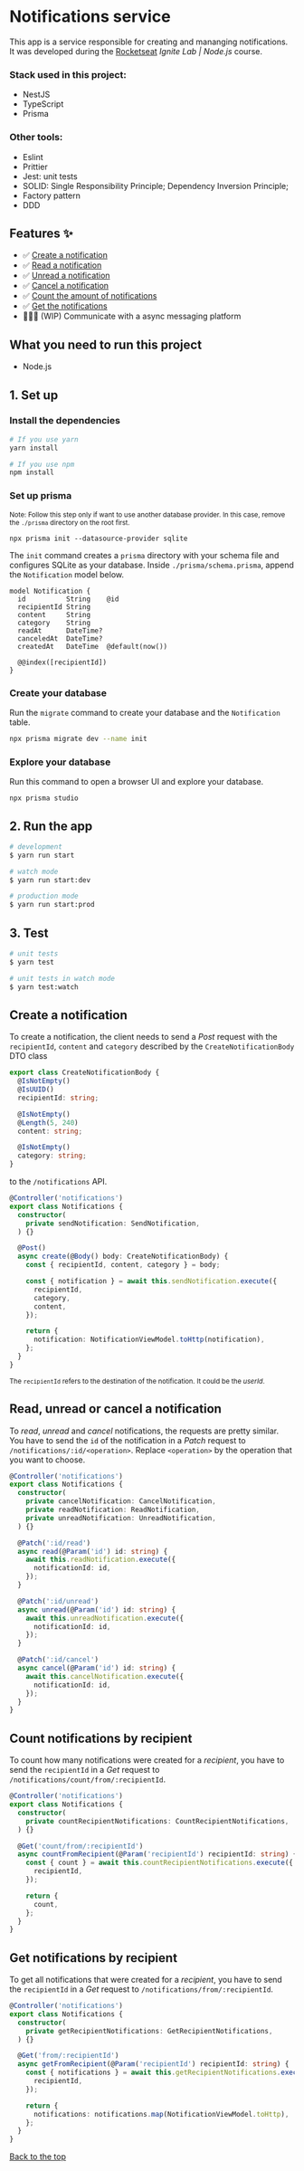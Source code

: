 # Notifications service

This app is a service responsible for creating and mananging notifications. It was developed during the [Rocketseat](https://github.com/Rocketseat) *Ignite Lab | Node.js* course.

### Stack used in this project:
- NestJS
- TypeScript
- Prisma

### Other tools:
- Eslint
- Prittier
- Jest: unit tests
- SOLID: Single Responsibility Principle; Dependency Inversion Principle;
- Factory pattern
- DDD

## Features ✨
- ✅ [Create a notification](#create-a-notification)
- ✅ [Read a notification](#read-unread-or-cancel-a-notification)
- ✅ [Unread a notification](#read-unread-or-cancel-a-notification)
- ✅ [Cancel a notification](#read-unread-or-cancel-a-notification)
- ✅ [Count the amount of notifications](#count-notifications-by-recipient)
- ✅ [Get the notifications](#get-notifications-by-recipient)
- 🙅🏽‍♂️ (WIP) Communicate with a async messaging platform

## What you need to run this project

- Node.js

## 1. Set up

### Install the dependencies
```bash
# If you use yarn
yarn install

# If you use npm
npm install
```

### Set up prisma

<sup>Note: Follow this step only if want to use another database provider. In this case, remove the `./prisma` directory on the root first.</sup>

```
npx prisma init --datasource-provider sqlite
```

The `init` command creates a `prisma` directory with your schema file and configures SQLite as your database. Inside `./prisma/schema.prisma`, append the `Notification` model below.

```prisma
model Notification {
  id          String    @id
  recipientId String
  content     String
  category    String
  readAt      DateTime?
  canceledAt  DateTime?
  createdAt   DateTime  @default(now())

  @@index([recipientId])
}
```

### Create your database

Run the `migrate` command to create your database and the `Notification` table.

```bash
npx prisma migrate dev --name init
```

### Explore your database

Run this command to open a browser UI and explore your database.

```
npx prisma studio
```

## 2. Run the app
```bash
# development
$ yarn run start

# watch mode
$ yarn run start:dev

# production mode
$ yarn run start:prod
```

## 3. Test

```bash
# unit tests
$ yarn test

# unit tests in watch mode
$ yarn test:watch
```
## Create a notification
To create a notification, the client needs to send a *Post*
request with the `recipientId`, `content` and `category` described by the `CreateNotificationBody` DTO class

```ts
export class CreateNotificationBody {
  @IsNotEmpty()
  @IsUUID()
  recipientId: string;

  @IsNotEmpty()
  @Length(5, 240)
  content: string;

  @IsNotEmpty()
  category: string;
}
```

to the `/notifications` API.

```ts
@Controller('notifications')
export class Notifications {
  constructor(
    private sendNotification: SendNotification,
  ) {}

  @Post()
  async create(@Body() body: CreateNotificationBody) {
    const { recipientId, content, category } = body;

    const { notification } = await this.sendNotification.execute({
      recipientId,
      category,
      content,
    });

    return {
      notification: NotificationViewModel.toHttp(notification),
    };
  }
}
```

<sup>The `recipientId` refers to the destination of the notification. It could be  the *userId*.</sup>

## Read, unread or cancel a notification
To *read*, *unread* and *cancel* notifications, the requests are pretty similar. You have to send the `id` of the notification in a *Patch* request to `/notifications/:id/<operation>`. Replace `<operation>` by the operation that you want to choose.

```ts
@Controller('notifications')
export class Notifications {
  constructor(
    private cancelNotification: CancelNotification,
    private readNotification: ReadNotification,
    private unreadNotification: UnreadNotification,
  ) {}

  @Patch(':id/read')
  async read(@Param('id') id: string) {
    await this.readNotification.execute({
      notificationId: id,
    });
  }

  @Patch(':id/unread')
  async unread(@Param('id') id: string) {
    await this.unreadNotification.execute({
      notificationId: id,
    });
  }

  @Patch(':id/cancel')
  async cancel(@Param('id') id: string) {
    await this.cancelNotification.execute({
      notificationId: id,
    });
  }
}
```
## Count notifications by recipient
To count how many notifications were created for a *recipient*, you have to send
the `recipientId` in a *Get* request to `/notifications/count/from/:recipientId`.

```ts
@Controller('notifications')
export class Notifications {
  constructor(
    private countRecipientNotifications: CountRecipientNotifications,
  ) {}

  @Get('count/from/:recipientId')
  async countFromRecipient(@Param('recipientId') recipientId: string) {
    const { count } = await this.countRecipientNotifications.execute({
      recipientId,
    });

    return {
      count,
    };
  }
}
```

## Get notifications by recipient
To get all notifications that were created for a *recipient*, you have to send
the `recipientId` in a *Get* request to `/notifications/from/:recipientId`.

```ts
@Controller('notifications')
export class Notifications {
  constructor(
    private getRecipientNotifications: GetRecipientNotifications,
  ) {}

  @Get('from/:recipientId')
  async getFromRecipient(@Param('recipientId') recipientId: string) {
    const { notifications } = await this.getRecipientNotifications.execute({
      recipientId,
    });

    return {
      notifications: notifications.map(NotificationViewModel.toHttp),
    };
  }
}
```

[Back to the top](#notifications-service)